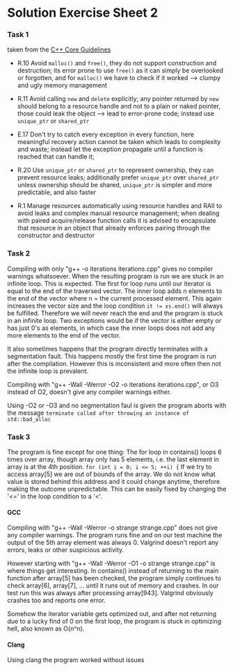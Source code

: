 # Solution Exercise Sheet 2

### Task 1
taken from the [C++ Core Guidelines](https://github.com/isocpp/CppCoreGuidelines/blob/master/CppCoreGuidelines.md)

- R.10 Avoid `malloc()` and `free()`, they do not support construction and destruction; its error prone to use `free()` as it can simply be overlooked or forgotten, and for `malloc()` we have to check if it worked --> clumpy and ugly memory management

- R.11 Avoid calling `new` and `delete` explicitly; any pointer returned by `new` should belong to a resource handle and not to a plain or naked pointer, those could leak the object --> lead to error-prone code; instead use `unique_ptr` or `shared_ptr`

- E.17 Don't try to catch every exception in every function, here meaningful recovery action cannot be taken which leads to complexity and waste; instead let the exception propagate until a function is reached that can handle it;

- R.20 Use `unique_ptr` or `shared_ptr` to represent ownership, they can prevent resource leaks; additionally prefer `unique_ptr` over `shared_ptr` unless ownership should be shared, `unique_ptr` is simpler and more predictable, and also faster

- R.1 Manage resources automatically using resource handles and RAII to avoid leaks and complex manual resource management; when dealing with paired acquire/release function calls it is advised to encapsulate that resource in an object that already enforces pairing through the constructor and destructor

### Task 2

Compiling with only "g++ -o iterations iterations.cpp" gives no compiler warnings whatsoever. When the resulting program is run we are stuck in an infinite loop. This is expected. The first for loop runs until our iterator is equal to the end of the traversed vector. The inner loop adds n elements to the end of the vector where n = the current processed element. This again increases the vector size and the loop condition `it != xs.end()` will always be fulfilled. Therefore we will never reach the end and the program is stuck in an infinite loop. Two exceptions would be if the vector is either empty or has just 0's as elements, in which case the inner loops does not add any more elements to the end of the vector. 

It also sometimes happens that the program directly terminates with a segmentation fault. This happens mostly the first time the program is run after the compilation. However this is inconsistent and more often then not the infinite loop is prevalent. 

Compiling with "g++ -Wall -Werror -O2 -o iterations iterations.cpp", or O3 instead of O2, doesn't give any compiler warnings either. 

Using -O2 or -O3 and no segmentation faul is given the program aborts with the message `terminate called after throwing an instance of std::bad_alloc`

### Task 3

The program is fine except for one thing: The for loop in contains() loops 6 times over array, though array only has 5 elements, i.e. the last element in array is at the 4th position. 
    ```
    for (int i = 0; i <= 5; ++i) {
    ```
    If we try to access array[5] we are out of bounds of the array. We do not know what value is stored behind this address and it could change anytime, therefore making the outcome unpredictable. This can be easily fixed by changing the '<=' in the loop condition to a '<'. 

#### GCC
Compiling with "g++ -Wall -Werror -o strange strange.cpp" does not give any compiler warnings. The program runs fine and on our test machine the output of the 5th array element was always 0.  Valgrind doesn't report any errors, leaks or other suspicious activity. 

However starting with "g++ -Wall -Werror -O1 -o strange strange.cpp" is where things get interesting. In contains() instead of returning to the main function after array[5] has been checked, the program simply continues to check array[6], array[7], ... until it runs out of memory and crashes. In our test run this was always after processing array[943]. Valgrind obviously crashes too and reports one error. 

Somehow the iterator variable gets optimized out, and after not returning due to a lucky find of 0 on the first loop, the program is stuck in optimizing hell, also known as O(n^n).

#### Clang
Using clang the program worked without issues
